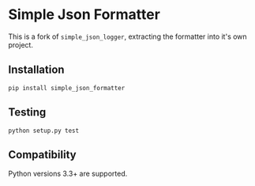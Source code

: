 # Simple Json Formatter

This is a fork of `simple_json_logger`,  extracting the formatter into it's own project.


## Installation

`pip install simple_json_formatter`

## Testing

`python setup.py test`

## Compatibility

Python versions 3.3+ are supported.